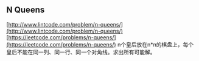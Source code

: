 ## N Queens

[http://www.lintcode.com/problem/n-queens/](http://www.lintcode.com/problem/n-queens/)
[https://leetcode.com/problems/n-queens/](https://leetcode.com/problems/n-queens/)
n个皇后放在n*n的棋盘上，每个皇后不能在同一列、同一行、同一个对角线。求出所有可能解。

